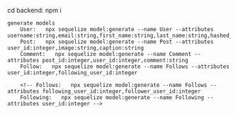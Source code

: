 cd backend:
    npm i

    generate models
        User:   npx sequelize model:generate --name User --attributes username:string,email:string,first_name:string,last_name:string,hashed_password:string
        Post:   npx sequelize model:generate --name Post --attributes user_id:integer,image:string,caption:string
        Comment:   npx sequelize model:generate --name Comment --attributes post_id:integer,user_id:integer,comment:string
        Follow:   npx sequelize model:generate --name Follows --attributes user_id:integer,following_user_id:integer

        <!-- Follows:   npx sequelize model:generate --name Follows --attributes following_user_id:integer,follower_user_id:integer
        Following:   npx sequelize model:generate --name Following --attributes user_id:integer -->
